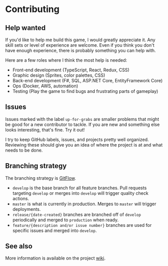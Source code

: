 # Contributing

## Help wanted

If you'd like to help me build this game, I would greatly appreciate it. Any skill sets or level of experience are welcome. Even if you think you don't have enough experience, there is probably something you can help with.

Here are a few roles where I think the most help is needed:

- Front-end development (TypeScript, React, Redux, CSS)
- Graphic design (Sprites, color palettes, CSS)
- Back-end development (F#, SQL, ASP.NET Core, EntityFramework Core)
- Ops (Docker, AWS, automation)
- Testing (Play the game to find bugs and frustrating parts of gameplay)

## Issues

Issues marked with the label `up-for-grabs` are smaller problems that might be good for a new contributor to tackle. If you are new and something else looks interesting, that's fine. Try it out!

I try to keep GitHub labels, issues, and projects pretty well organized. Reviewing these should give you an idea of where the project is at and what needs to be done.

## Branching strategy

The branching strategy is [GitFlow](https://www.atlassian.com/git/tutorials/comparing-workflows/gitflow-workflow).

- `develop` is the base branch for all feature branches. Pull requests targeting `develop` or merges into `develop` will trigger quality check actions.
- `master` is what is currently in production. Merges to `master` will trigger deployments.
- `release/{date-created}` branches are branched off of `develop` periodically and merged to `production` when ready.
- `feature/{description and/or issue number}` branches are used for specific issues and merged into `develop`.

## See also

More information is available on the project [wiki](https://github.com/JamesFaix/Apex/wiki).
